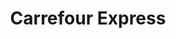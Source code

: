 ---
title: "Carrefour Express"
url: /cordoba/carrefour-express-avenida-castro-barros/
shop: Lebensmittel
---